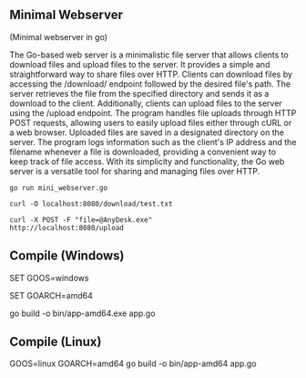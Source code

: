 ## Minimal Webserver
(Minimal webserver in go)

The Go-based web server is a minimalistic file server that allows clients to download files and upload files to the server. It provides a simple and straightforward way to share files over HTTP. Clients can download files by accessing the /download/ endpoint followed by the desired file's path. The server retrieves the file from the specified directory and sends it as a download to the client. Additionally, clients can upload files to the server using the /upload endpoint. The program handles file uploads through HTTP POST requests, allowing users to easily upload files either through cURL or a web browser. Uploaded files are saved in a designated directory on the server. The program logs information such as the client's IP address and the filename whenever a file is downloaded, providing a convenient way to keep track of file access. With its simplicity and functionality, the Go web server is a versatile tool for sharing and managing files over HTTP.

<code>go run mini_webserver.go</code>

<code>curl -O localhost:8080/download/test.txt</code>

<code>curl -X POST -F "file=@AnyDesk.exe" http://localhost:8080/upload</code>


## Compile (Windows)
SET GOOS=windows

SET GOARCH=amd64

go build -o bin/app-amd64.exe app.go

## Compile (Linux)
GOOS=linux GOARCH=amd64 go build -o bin/app-amd64 app.go
